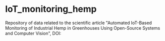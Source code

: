 # IoT_monitoring_hemp
Repository of data related to the scientific article "Automated IoT-Based Monitoring of Industrial Hemp in Greenhouses Using Open-Source Systems and Computer Vision", DOI:
